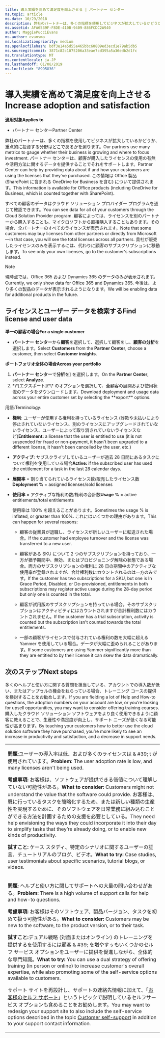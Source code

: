 ```yaml
---
title: 導入実績を高めて満足度を向上させる | パートナー センター
ms.topic: article
ms.date: 10/29/2018
description: 弊社のパートナーは、多くの指標を使用してビジネスが拡大しているかどうか、重点的に投資する分野はどこであるかを測ります。 パートナー センターは、顧客が購入したライセンスの使用の有無や活用方法に関するデータを提供することでそれをサポートします。
ms.assetid: AFA6539F-F8DE-410B-9409-886FCDC2A940
author: MaggiePucciEvans
ms.author: evansma
ms.localizationpriority: medium
ms.openlocfilehash: bdf3e14a5d55a465bbc60809ed3ecd1e79ab5db5
ms.sourcegitcommit: 3871c82c1075206a33eae7cd395a5a36edb2d1fc
ms.translationtype: MT
ms.contentlocale: ja-JP
ms.lasthandoff: 01/08/2019
ms.locfileid: "8995836"
---
```

# <a name="increase-adoption-and-satisfaction"></a><span data-ttu-id="08f22-104">導入実績を高めて満足度を向上させる</span><span class="sxs-lookup"><span data-stu-id="08f22-104">Increase adoption and satisfaction</span></span>

**<span data-ttu-id="08f22-105">適用対象</span><span class="sxs-lookup"><span data-stu-id="08f22-105">Applies to</span></span>**

-  <span data-ttu-id="08f22-106">パートナー センター</span><span class="sxs-lookup"><span data-stu-id="08f22-106">Partner Center</span></span>

<span data-ttu-id="08f22-107">弊社のパートナーは、多くの指標を使用してビジネスが拡大しているかどうか、重点的に投資する分野はどこであるかを測ります。</span><span class="sxs-lookup"><span data-stu-id="08f22-107">Our partners use many metrics to gauge whether their business is growing and where to focus investment.</span></span> <span data-ttu-id="08f22-108">パートナー センターは、顧客が購入したライセンスの使用の有無や活用方法に関するデータを提供することでそれをサポートします。</span><span class="sxs-lookup"><span data-stu-id="08f22-108">Partner Center can help by providing data about if and how your customers are using the licenses that they've purchased.</span></span> <span data-ttu-id="08f22-109">この情報は Office 製品 (SharePoint に含まれる OneDrive for Business を含む) について提供されます。</span><span class="sxs-lookup"><span data-stu-id="08f22-109">This information is available for Office products (including OneDrive for Business, which is counted together with SharePoint).</span></span>

<span data-ttu-id="08f22-110">すべての顧客のデータはクラウド ソリューション プロバイダー プログラムを通じて確認できます。</span><span class="sxs-lookup"><span data-stu-id="08f22-110">You can see data for all of your customers through the Cloud Solution Provider program.</span></span> <span data-ttu-id="08f22-111">顧客によっては、ライセンスを別のパートナーから購入することも、マイクロソフトから直接購入することもあります。その場合、全パートナーのすべてのライセンスが表示されます。</span><span class="sxs-lookup"><span data-stu-id="08f22-111">Note that some customers may buy licenses from other partners or directly from Microsoft—in that case, you will see the total licenses across all partners.</span></span> <span data-ttu-id="08f22-112">貴社が販売したライセンスのみを表示するには、代わりに顧客のサブスクリプションに移動します。</span><span class="sxs-lookup"><span data-stu-id="08f22-112">To see only your own licenses, go to the customer's subscriptions instead.</span></span>

> [!NOTE]  
>  <span data-ttu-id="08f22-113">現時点では、Office 365 および Dynamics 365 のデータのみが表示されます。</span><span class="sxs-lookup"><span data-stu-id="08f22-113">Currently, we only show data for Office 365 and Dynamics 365.</span></span> <span data-ttu-id="08f22-114">今後は、より多くの製品のデータが表示されるようになります。</span><span class="sxs-lookup"><span data-stu-id="08f22-114">We will be enabling data for additional products in the future.</span></span>

## <a name="find-license-and-user-data"></a><span data-ttu-id="08f22-115">ライセンスとユーザー データを検索する</span><span class="sxs-lookup"><span data-stu-id="08f22-115">Find license and user data</span></span>


**<span data-ttu-id="08f22-116">単一の顧客の場合</span><span class="sxs-lookup"><span data-stu-id="08f22-116">For a single customer</span></span>**

-   <span data-ttu-id="08f22-117">**パートナー センター**から**顧客**を選択して、選択して顧客をし、**顧客の分析**を選択します。</span><span class="sxs-lookup"><span data-stu-id="08f22-117">Select **Customers** from the **Partner Center**, choose a customer, then select **Customer insights**.</span></span>

**<span data-ttu-id="08f22-118">ポートフォリオ全体の場合</span><span class="sxs-lookup"><span data-stu-id="08f22-118">Across your portfolio</span></span>**

1.  <span data-ttu-id="08f22-119">**パートナー センター**で**分析**を] を選択します。</span><span class="sxs-lookup"><span data-stu-id="08f22-119">On the **Partner Center**, select **Analyze**.</span></span>
2.  <span data-ttu-id="08f22-120">
          *\*[エクスポート]\*\* のオプションを選択して、全顧客の展開および使用状況のデータをダウンロードします。</span><span class="sxs-lookup"><span data-stu-id="08f22-120">Download deployment and usage data across your entire customer set by selecting the **export** options.</span></span>

<span data-ttu-id="08f22-121">用語:</span><span class="sxs-lookup"><span data-stu-id="08f22-121">Terminology:</span></span>

-   <span data-ttu-id="08f22-122">**権利:** ユーザーが使用する権利を持っているライセンス (詐欺や未払いにより停止されていないライセンス、別のライセンスにアップグレードされていないライセンス、ユーザーによって取り消されていないライセンスなど)</span><span class="sxs-lookup"><span data-stu-id="08f22-122">**Entitlement:** a license that the user is entitled to use (it is not suspended for fraud or non-payment, it hasn't been upgraded to a different license, it hasn't been cancelled by the user, etc.)</span></span>

-   <span data-ttu-id="08f22-123">**アクティブ:** サブスクライブしているユーザーが過去 28 日間にあるタスクについて権利を使用している場合</span><span class="sxs-lookup"><span data-stu-id="08f22-123">**Active:** if the subscribed user has used the entitlement for a task in the last 28 calendar days.</span></span>

-   <span data-ttu-id="08f22-124">**展開率** = 割り当てられているライセンス数/販売したライセンス数</span><span class="sxs-lookup"><span data-stu-id="08f22-124">**Deployment %** = assigned licenses/sold licenses</span></span>

-   <span data-ttu-id="08f22-125">**使用率** = アクティブな権利の数/権利の合計数</span><span class="sxs-lookup"><span data-stu-id="08f22-125">**Usage %** = active entitlements/total entitlements</span></span>

    <span data-ttu-id="08f22-126">使用率は 100% を超えることがあります。</span><span class="sxs-lookup"><span data-stu-id="08f22-126">Sometimes the usage % is inflated, or greater than 100%.</span></span> <span data-ttu-id="08f22-127">これにはいくつかの理由があります。</span><span class="sxs-lookup"><span data-stu-id="08f22-127">This can happen for several reasons:</span></span>

    -   <span data-ttu-id="08f22-128">顧客の従業員が退職し、ライセンスが新しいユーザーに転送された場合。</span><span class="sxs-lookup"><span data-stu-id="08f22-128">If the customer had employee turnover and the license was transferred to a new user.</span></span>

    -   <span data-ttu-id="08f22-129">顧客がある SKU について 2 つのサブスクリプションを持っており、一方が猶予期間中、無効、またはプロビジョニング解除の状態である場合。両方のサブスクリプションの権利に 28 日の期間中のアクティブな使用率が登録されますが、合計権利数にカウントされるのは一方のみです。</span><span class="sxs-lookup"><span data-stu-id="08f22-129">If the customer has two subscriptions for a SKU, but one is In Grace Period, Disabled, or De-provisioned, entitlements in both subscriptions may register active usage during the 28-day period but only one is counted in the total.</span></span>

    -   <span data-ttu-id="08f22-130">顧客が試用版のサブスクリプションを持っている場合。そのサブスクリプションはアクティビティにはカウントされますが合計権利数にはカウントされません。</span><span class="sxs-lookup"><span data-stu-id="08f22-130">If the customer has a trial subscription, activity is counted but the subscription isn't counted towards the total entitlements.</span></span>

    -   <span data-ttu-id="08f22-131">一部の顧客がライセンスで付与されている権利の数を大幅に超える Yammer を使用している場合。データが大幅に歪められることがあります。</span><span class="sxs-lookup"><span data-stu-id="08f22-131">If some customers are using Yammer significantly more than they are entitled to by their license it can skew the data dramatically.</span></span>

## <a name="next-steps"></a><span data-ttu-id="08f22-132">次のステップ</span><span class="sxs-lookup"><span data-stu-id="08f22-132">Next steps</span></span>


<span data-ttu-id="08f22-133">多くのヘルプと使い方に関する質問を担当している、アカウントでの導入数が低い、またはアップセルの機会をねらっている場合、トレーニング コースの提供を検討することをお勧めします。</span><span class="sxs-lookup"><span data-stu-id="08f22-133">If you are fielding a lot of Help and How-to questions, the adoption numbers on your account are low, or you’re looking for upsell opportunities, you may want to consider offering training courses.</span></span> <span data-ttu-id="08f22-134">購入したクラウド ソリューション ソフトウェアをより良く使用できるように顧客に教えることで、生産性や満足度が向上し、サポート ニーズが低くなる可能性が高まります。</span><span class="sxs-lookup"><span data-stu-id="08f22-134">By teaching your customers how to better use the cloud solution software they have purchased, you’re more likely to see an increase in productivity and satisfaction, and a decrease in support needs.</span></span>

<table>
<colgroup>
<col width="100%" />
</colgroup>
<tbody>
<tr class="odd">
<td><p><span data-ttu-id="08f22-135"><strong>問題:</strong>ユーザーの導入率は低、および多くのライセンスは & #39; t が使用されています。</span><span class="sxs-lookup"><span data-stu-id="08f22-135"><strong>Problem:</strong> The user adoption rate is low, and many licenses aren&#39;t being used.</span></span></p>
<p><span data-ttu-id="08f22-136"><strong>考慮事項:</strong> お客様は、ソフトウェアが提供できる価値について理解していない可能性がある。</span><span class="sxs-lookup"><span data-stu-id="08f22-136"><strong>What to consider:</strong> Customers might not understand the value that the software could provide.</span></span> <span data-ttu-id="08f22-137">お客様は、既に行っているタスクを簡略化するため、または新しい種類の生産性を実現するために、そのソフトウェアを日常業務に組み込むことができる方法を計画するための支援を必要としている。</span><span class="sxs-lookup"><span data-stu-id="08f22-137">They need help envisioning the ways they could incorporate it into their day to simplify tasks that they’re already doing, or to enable new kinds of productivity.</span></span></p>
<p><span data-ttu-id="08f22-138"><strong>試すこと:</strong> ケース スタディ、特定のシナリオに関するユーザーの証言、チュートリアルのブログ、ビデオ。</span><span class="sxs-lookup"><span data-stu-id="08f22-138"><strong>What to try:</strong> Case studies, user testimonials about specific scenarios, tutorial blogs, or videos.</span></span></p></td>
</tr>
<tr class="even">
<td><p><span data-ttu-id="08f22-139"><strong>問題:</strong> ヘルプと使い方に関してサポートへの大量の問い合わせがある。</span><span class="sxs-lookup"><span data-stu-id="08f22-139"><strong>Problem:</strong> There is a high volume of support calls for help and how-to questions.</span></span></p>
<p><span data-ttu-id="08f22-140"><strong>考慮事項:</strong> お客様はそのソフトウェア、製品バージョン、タスクを初めて扱う可能性がある。</span><span class="sxs-lookup"><span data-stu-id="08f22-140"><strong>What to consider:</strong> Customers may be new to the software, to the product version, or to their task.</span></span></p>
<p><span data-ttu-id="08f22-141"><strong>試すこと:</strong>デュアル戦略 (対面またはオンライン) のトレーニングを提供するを使用するには顧客 & #39; を増やす s もいくつかのセルフ サービス オプションをユーザーに提供を促進しながら、全体的な専門知識。</span><span class="sxs-lookup"><span data-stu-id="08f22-141"><strong>What to try:</strong> You can use a dual strategy of offering training (in person or online) to increase customer&#39;s overall expertise, while also promoting some of the self-service options available to customers.</span></span></p>
<p><span data-ttu-id="08f22-142">サポート サイトを再設計し、サポートの連絡先情報に加えて、「<a href="customer-self-support.md" data-raw-source="[Customer self-support](customer-self-support.md)">お客様のセルフ サポート</a>」というトピックで説明しているセルフサービス オプションも含めることをお勧めします。</span><span class="sxs-lookup"><span data-stu-id="08f22-142">You may want to redesign your support site to also include the self-service options described in the topic <a href="customer-self-support.md" data-raw-source="[Customer self-support](customer-self-support.md)">Customer self-support</a> in addition to your support contact information.</span></span></p></td>
</tr>
</tbody>
</table>

 

 

 



